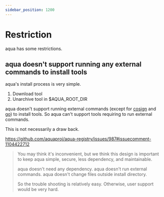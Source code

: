 ```yaml
---
sidebar_position: 1200
---
```


# Restriction

aqua has some restrictions.

## aqua doesn't support running any external commands to install tools

aqua's install process is very simple.

1. Download tool
1. Unarchive tool in $AQUA_ROOT_DIR

aqua doesn't support running external commands (except for [cosign](cosign-slsa.md) and [go](registry-config/go-install-package.md)) to install tools.
So aqua can't support tools requiring to run external commands.

This is not necessarily a draw back.

https://github.com/aquaproj/aqua-registry/issues/987#issuecomment-1104422712

> You may think it's inconvenient, but we think this design is important to keep aqua simple, secure, less dependency, and maintainable.
> 
> aqua doesn't need any dependency.
> aqua doesn't run external commands.
> aqua doesn't change files outside install directory.
> 
> So the trouble shooting is relatively easy.
> Otherwise, user support would be very hard.
